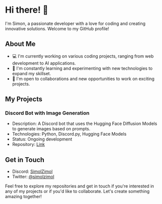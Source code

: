 # Hi there! 👋

I'm Simon, a passionate developer with a love for coding and creating innovative solutions. Welcome to my GitHub profile!

## About Me

- 💻 I'm currently working on various coding projects, ranging from web development to AI applications.
- 🌱 I'm constantly learning and experimenting with new technologies to expand my skillset.
- 🚀 I'm open to collaborations and new opportunities to work on exciting projects.

## My Projects

### Discord Bot with Image Generation

- Description: A Discord bot that uses the Hugging Face Diffusion Models to generate images based on prompts.
- Technologies: Python, Discord.py, Hugging Face Models
- Status: Ongoing development
- Repository: [Link](https://github.com/SimolZimol/Discord-Bot-stable-diffusion-AMD)

## Get in Touch

- Discord: [SimolZimol](discordapp.com/users/253922739709018114)
- Twitter: [@simolzimol](https://twitter.com/simolzimol)

Feel free to explore my repositories and get in touch if you're interested in any of my projects or if you'd like to collaborate. Let's create something amazing together!
